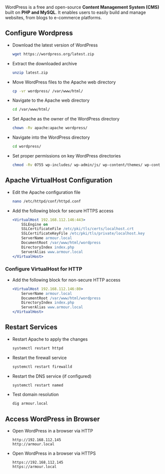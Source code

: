 WordPress is a free and open-source **Content Management System (CMS)** built on **PHP and MySQL**. It enables users to easily build and manage websites, from blogs to e-commerce platforms.


## Configure Wordpress

* Download the latest version of WordPress

  ```bash
  wget https://wordpress.org/latest.zip
  ```

* Extract the downloaded archive

  ```bash
  unzip latest.zip
  ```

* Move WordPress files to the Apache web directory

  ```bash
  cp -vr wordpress/ /var/www/html/
  ```

* Navigate to the Apache web directory

  ```bash
  cd /var/www/html/
  ```

* Set Apache as the owner of the WordPress directory

  ```bash
  chown -Rv apache:apache wordpress/
  ```

* Navigate into the WordPress directory

  ```bash
  cd wordpress/
  ```

* Set proper permissions on key WordPress directories

  ```bash
  chmod -Rv 0755 wp-includes/ wp-admin/js/ wp-content/themes/ wp-content/plugins/
  ```



## Apache VirtualHost Configuration


* Edit the Apache configuration file

  ```bash
  nano /etc/httpd/conf/httpd.conf
  ```

* Add the following block for secure HTTPS access

  ```apache
  <VirtualHost 192.168.112.146:443>
      SSLEngine on
      SSLCertificateFile /etc/pki/tls/certs/localhost.crt
      SSLCertificateKeyFile /etc/pki/tls/private/localhost.key
      ServerName armour.local
      DocumentRoot /var/www/html/wordpress
      DirectoryIndex index.php
      ServerAlias www.armour.local
  </VirtualHost>
  ```

### Configure VirtualHost for HTTP

* Add the following block for non-secure HTTP access

  ```apache
  <VirtualHost 192.168.112.146:80>
      ServerName armour.local
      DocumentRoot /var/www/html/wordpress
      DirectoryIndex index.php
      ServerAlias www.armour.local
  </VirtualHost>
  ```



## Restart Services

* Restart Apache to apply the changes

  ```bash
  systemctl restart httpd
  ```

* Restart the firewall service

  ```bash
  systemctl restart firewalld
  ```

* Restart the DNS service (if configured)

  ```bash
  systemctl restart named
  ```

* Test domain resolution

  ```bash
  dig armour.local
  ```



## Access WordPress in Browser

* Open WordPress in a browser via HTTP

  ```
  http://192.168.112.145
  http://armour.local
  ```

* Open WordPress in a browser via HTTPS

  ```
  https://192.168.112.145
  https://armour.local
  ```